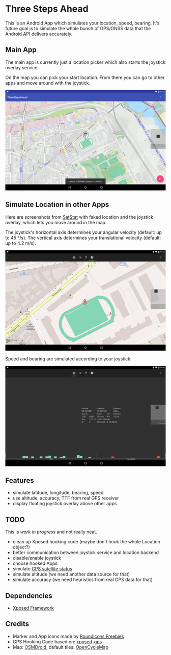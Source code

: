# Three Steps Ahead

This is an Android App which simulates your location, speed, bearing.
It's future goal is to simulate the whole bunch of GPS/GNSS data that the Android API delivers accurately.

## Main App

The main app is currently just a location picker which also starts the joystick overlay service.

On the map you can pick your start location. From there you can go to other apps and move around with the joystick.

![](screenshots/v0.1-tsa.png)

## Simulate Location in other Apps

Here are screenshots from [SatStat](https://github.com/mvglasow/satstat) with faked location and the joystick overlay, which lets you move around in the map.

The joystick's horizontal axis determines your angular velocity (default: up to 45 °/s).
The vertical axis determines your translational velocity (default: up to 4.2 m/s).

![](screenshots/v0.1-satstat1.png)

Speed and bearing are simulated according to your joystick.

![](screenshots/v0.1-satstat2.png)

## Features

- simulate latitude, longitude, bearing, speed
- use altitude, accuracy, TTF from real GPS receiver
- display floating joystick overlay above other apps

## TODO

This is *work in progress* and not really neat.

- clean up Xposed hooking code (maybe don't hook the whole Location object?)
- better communication between joystick service and location backend
- disable/enable joystick
- choose hooked Apps
- simulate [GPS satellite status](https://developer.android.com/reference/android/location/GpsSatellite.html)
- simulate altitude (we need another data source for that)
- simulate accuracy (we need heuristics from real GPS data for that)

## Dependencies

- [Xposed Framework](http://forum.xda-developers.com/showthread.php?t=3034811)

## Credits

- Marker and App icons made by [Roundicons Freebies](http://www.flaticon.com/authors/roundicons-freebies)
- GPS Hooking Code based on: [xposed-gps](https://github.com/hilarycheng/xposed-gps)
- Map: [OSMDroid](https://github.com/osmdroid/osmdroid), default tiles: [OpenCycleMap](http://www.opencyclemap.org/)
